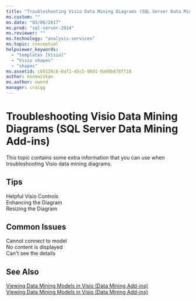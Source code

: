 ```yaml
---
title: "Troubleshooting Visio Data Mining Diagrams (SQL Server Data Mining Add-ins) | Microsoft Docs"
ms.custom: ""
ms.date: "03/06/2017"
ms.prod: "sql-server-2014"
ms.reviewer: ""
ms.technology: "analysis-services"
ms.topic: conceptual
helpviewer_keywords: 
  - "templates [Visio]"
  - "Visio shapes"
  - "shapes"
ms.assetid: c60120c6-0af1-45c5-90d1-0a99b878ff18
author: minewiskan
ms.author: owend
manager: craigg
---
```

# Troubleshooting Visio Data Mining Diagrams (SQL Server Data Mining Add-ins)
  This topic contains some extra information that you can use when troubleshooting Visio data mining diagrams.  
  
## Tips  
 Helpful Visio Controls  
  Enhancing the Diagram  
  Resizing the Diagram  
  
## Common Issues  
 Cannot connect to model  
  No content is displayed  
  Can't see the details  
  
## See Also  
 [Viewing Data Mining Models in Visio &#40;Data Mining Add-ins&#41;](viewing-data-mining-models-in-visio-data-mining-add-ins.md)   
 [Viewing Data Mining Models in Visio &#40;Data Mining Add-ins&#41;](viewing-data-mining-models-in-visio-data-mining-add-ins.md)  
  
  
